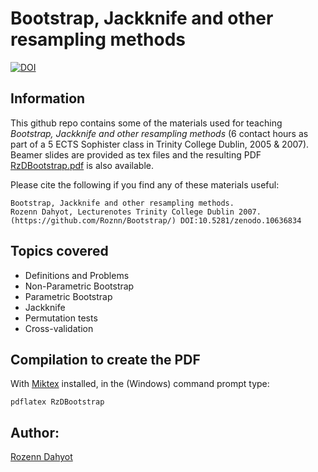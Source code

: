 # Bootstrap, Jackknife and other resampling methods 
[![DOI](https://zenodo.org/badge/321443179.svg)](https://zenodo.org/doi/10.5281/zenodo.10636834)

## Information

This github repo contains some of the materials used for teaching *Bootstrap, Jackknife and other resampling methods* 
(6 contact hours as part of a 5 ECTS Sophister class in Trinity College Dublin, 2005 & 2007).
Beamer slides are provided as tex files  and the resulting  PDF  [RzDBootstrap.pdf](RzDBootstrap.pdf) is also  available.

Please cite the following if you find any of these materials useful:


```
Bootstrap, Jackknife and other resampling methods.
Rozenn Dahyot, Lecturenotes Trinity College Dublin 2007. 
(https://github.com/Roznn/Bootstrap/) DOI:10.5281/zenodo.10636834
```

## Topics covered

+ Definitions and Problems
+  Non-Parametric Bootstrap
+  Parametric Bootstrap
+ Jackknife
+ Permutation tests
+ Cross-validation

## Compilation to create the PDF

With [Miktex](https://miktex.org/) installed, in the (Windows) command prompt type:

```
pdflatex RzDBootstrap
```

## Author: 
[Rozenn Dahyot](https://roznn.github.io/)
